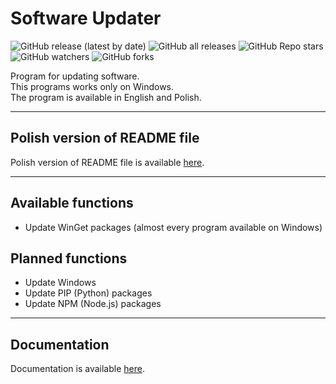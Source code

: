 # Software Updater

![GitHub release (latest by date)](https://img.shields.io/github/v/release/slonindyjski/SoftwareUpdater?style=flat-square)
![GitHub all releases](https://img.shields.io/github/downloads/slonindyjski/SoftwareUpdater/total?style=flat-square)
![GitHub Repo stars](https://img.shields.io/github/stars/slonindyjski/SoftwareUpdater?style=flat-square)
![GitHub watchers](https://img.shields.io/github/watchers/slonindyjski/SoftwareUpdater?style=flat-square)
![GitHub forks](https://img.shields.io/github/forks/slonindyjski/SoftwareUpdater?style=flat-square)

Program for updating software. \
This programs works only on Windows. \
The program is available in English and Polish.

---

## Polish version of README file
Polish version of README file is available [here](README_PL.md).

---

## Available functions
- Update WinGet packages (almost every program available on Windows)

## Planned functions
- Update Windows
- Update PIP (Python) packages 
- Update NPM (Node.js) packages

---

## Documentation
Documentation is available [here](https://github.com/slonindyjski/SoftwareUpdater/wiki).
